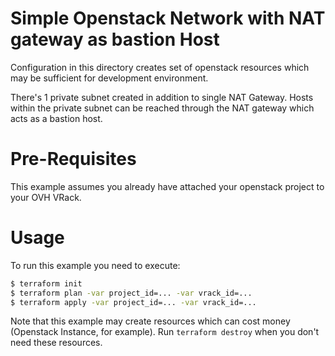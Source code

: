 Simple Openstack Network with NAT gateway as bastion Host
==========

Configuration in this directory creates set of openstack resources which may be sufficient for development environment.

There's 1 private subnet created in addition to single NAT Gateway.
Hosts within the private subnet can be reached through the NAT gateway which acts as a bastion host.

Pre-Requisites
===

This example assumes you already have attached your openstack project to your OVH VRack.

Usage
=====

To run this example you need to execute:

```bash
$ terraform init
$ terraform plan -var project_id=... -var vrack_id=...
$ terraform apply -var project_id=... -var vrack_id=...
```

Note that this example may create resources which can cost money (Openstack Instance, for example). Run `terraform destroy` when you don't need these resources.
